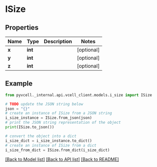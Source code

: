 # ISize

## Properties

| Name  | Type    | Description | Notes      |
| ----- | ------- | ----------- | ---------- |
| **x** | **int** |             | [optional] |
| **y** | **int** |             | [optional] |
| **z** | **int** |             | [optional] |

## Example

```python
from pyvcell._internal.api.vcell_client.models.i_size import ISize

# TODO update the JSON string below
json = "{}"
# create an instance of ISize from a JSON string
i_size_instance = ISize.from_json(json)
# print the JSON string representation of the object
print(ISize.to_json())

# convert the object into a dict
i_size_dict = i_size_instance.to_dict()
# create an instance of ISize from a dict
i_size_from_dict = ISize.from_dict(i_size_dict)
```

[[Back to Model list]](../README.md#documentation-for-models) [[Back to API list]](../README.md#documentation-for-api-endpoints) [[Back to README]](../README.md)
